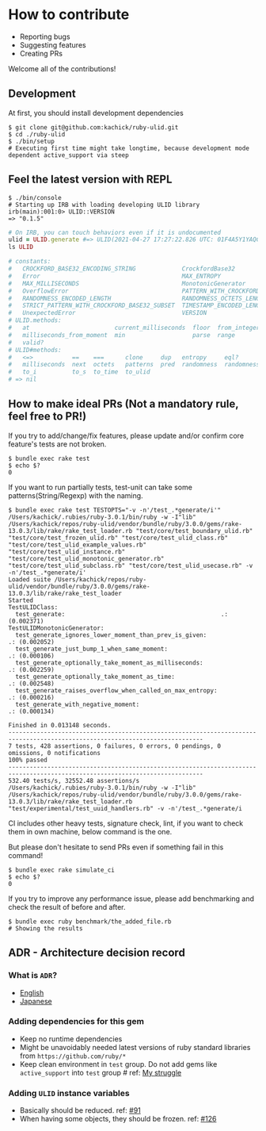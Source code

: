 # How to contribute

* Reporting bugs
* Suggesting features
* Creating PRs

Welcome all of the contributions!

## Development

At first, you should install development dependencies

```console
$ git clone git@github.com:kachick/ruby-ulid.git
$ cd ./ruby-ulid
$ ./bin/setup
# Executing first time might take longtime, because development mode dependent active_support via steep
```

## Feel the latest version with REPL

```console
$ ./bin/console
# Starting up IRB with loading developing ULID library
irb(main):001:0> ULID::VERSION
=> "0.1.5"
```

```ruby
# On IRB, you can touch behaviors even if it is undocumented
ulid = ULID.generate #=> ULID(2021-04-27 17:27:22.826 UTC: 01F4A5Y1YAQCYAYCTC7GRMJ9AA)
ls ULID

# constants:
#   CROCKFORD_BASE32_ENCODING_STRING             CrockfordBase32                       ENCODED_LENGTH
#   Error                                        MAX_ENTROPY                           MAX_INTEGER
#   MAX_MILLISECONDS                             MonotonicGenerator                    OCTETS_LENGTH
#   OverflowError                                PATTERN_WITH_CROCKFORD_BASE32_SUBSET  ParserError
#   RANDOMNESS_ENCODED_LENGTH                    RANDOMNESS_OCTETS_LENGTH              SCANNING_PATTERN
#   STRICT_PATTERN_WITH_CROCKFORD_BASE32_SUBSET  TIMESTAMP_ENCODED_LENGTH              TIMESTAMP_OCTETS_LENGTH
#   UnexpectedError                              VERSION
# ULID.methods:
#   at                        current_milliseconds  floor  from_integer  from_milliseconds_and_entropy  generate  max
#   milliseconds_from_moment  min                   parse  range         sample                         scan      try_convert
#   valid?
# ULID#methods:
#   <=>           ==    ===      clone     dup   entropy     eql?               freeze  hash       inspect
#   milliseconds  next  octets   patterns  pred  randomness  randomness_octets  succ    timestamp  timestamp_octets
#   to_i          to_s  to_time  to_ulid
# => nil
```

## How to make ideal PRs (Not a mandatory rule, feel free to PR!)

If you try to add/change/fix features, please update and/or confirm core feature's tests are not broken.

```console
$ bundle exec rake test
$ echo $?
0
```

If you want to run partially tests, test-unit can take some patterns(String/Regexp) with the naming.

```console
$ bundle exec rake test TESTOPTS="-v -n'/test_.*generate/i'"
/Users/kachick/.rubies/ruby-3.0.1/bin/ruby -w -I"lib" /Users/kachick/repos/ruby-ulid/vendor/bundle/ruby/3.0.0/gems/rake-13.0.3/lib/rake/rake_test_loader.rb "test/core/test_boundary_ulid.rb" "test/core/test_frozen_ulid.rb" "test/core/test_ulid_class.rb" "test/core/test_ulid_example_values.rb" "test/core/test_ulid_instance.rb" "test/core/test_ulid_monotonic_generator.rb" "test/core/test_ulid_subclass.rb" "test/core/test_ulid_usecase.rb" -v -n'/test_.*generate/i'
Loaded suite /Users/kachick/repos/ruby-ulid/vendor/bundle/ruby/3.0.0/gems/rake-13.0.3/lib/rake/rake_test_loader
Started
TestULIDClass:
  test_generate:											.: (0.002371)
TestULIDMonotonicGenerator:
  test_generate_ignores_lower_moment_than_prev_is_given:						.: (0.002052)
  test_generate_just_bump_1_when_same_moment:								.: (0.000106)
  test_generate_optionally_take_moment_as_milliseconds:							.: (0.002259)
  test_generate_optionally_take_moment_as_time:								.: (0.002548)
  test_generate_raises_overflow_when_called_on_max_entropy:						.: (0.000216)
  test_generate_with_negative_moment:									.: (0.000134)

Finished in 0.013148 seconds.
-----------------------------------------------------------------------------------------------------------------------------
7 tests, 428 assertions, 0 failures, 0 errors, 0 pendings, 0 omissions, 0 notifications
100% passed
-----------------------------------------------------------------------------------------------------------------------------
532.40 tests/s, 32552.48 assertions/s
/Users/kachick/.rubies/ruby-3.0.1/bin/ruby -w -I"lib" /Users/kachick/repos/ruby-ulid/vendor/bundle/ruby/3.0.0/gems/rake-13.0.3/lib/rake/rake_test_loader.rb "test/experimental/test_uuid_handlers.rb" -v -n'/test_.*generate/i
```

CI includes other heavy tests, signature check, lint, if you want to check them in own machine, below command is the one.

But please don't hesitate to send PRs even if something fail in this command!

```console
$ bundle exec rake simulate_ci
$ echo $?
0
```

If you try to improve any performance issue, please add benchmarking and check the result of before and after.

```console
$ bundle exec ruby benchmark/the_added_file.rb
# Showing the results
```

## ADR - Architecture decision record

### What is `ADR`?

* [English](https://github.com/joelparkerhenderson/architecture_decision_record)
* [Japanese](https://quipper.hatenablog.com/entry/architecture_decision_records)

### Adding dependencies for this gem

* Keep no runtime dependencies
* Might be unavoidably needed latest versions of ruby standard libraries from `https://github.com/ruby/*`
* Keep clean environment in `test` group. Do not add gems like `active_support` into `test` group # ref: [My struggle](https://github.com/kachick/ruby-ulid/pull/42#discussion_r623960639)

### Adding `ULID` instance variables

* Basically should be reduced. ref: [#91](https://github.com/kachick/ruby-ulid/issues/91)
* When having some objects, they should be frozen. ref: [#126](https://github.com/kachick/ruby-ulid/pull/126)
